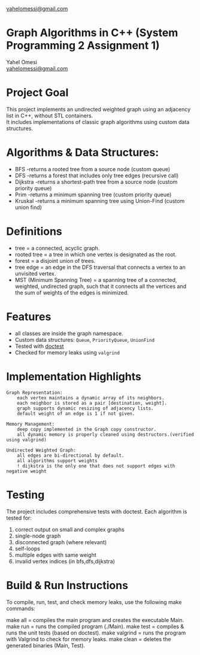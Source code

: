 yahelomessi@gmail.com  
# Graph Algorithms in C++ (System Programming 2 Assignment 1)

Yahel Omesi  
yahelomessi@gmail.com  


# Project Goal
This project implements an undirected weighted graph using an adjacency list in C++, without STL containers.  
It includes implementations of classic graph algorithms using custom data structures.


# Algorithms & Data Structures:
- BFS -returns a rooted tree from a source node (custom queue)
- DFS -returns a forest that includes only tree edges (recursive call)
- Dijkstra -returns a shortest-path tree from a source node (custom priority queue)
- Prim -returns a minimum spanning tree (custom priority queue)
- Kruskal -returns a minimum spanning tree using Union-Find (custom union find)


# Definitions
- tree = a connected, acyclic graph.
- rooted tree = a tree in which one vertex is designated as the root.
- forest =  a disjoint union of trees.
- tree edge = an edge in the DFS traversal that connects a vertex to an unvisited vertex.
- MST (Minimum Spanning Tree) = a spanning tree of a connected, weighted, undirected graph, such that it connects all the vertices and the sum of weights of the edges is minimized.


# Features
- all classes are inside the graph namespace.
- Custom data structures: `Queue`, `PriorityQueue`, `UnionFind`
- Tested with [doctest](https://github.com/doctest/doctest)
- Checked for memory leaks using `valgrind`


# Implementation Highlights
    Graph Representation:
        each vertex maintains a dynamic array of its neighbors.
        each neighbor is stored as a pair [destination, weight].
        graph supports dynamic resizing of adjacency lists.
        default weight of an edge is 1 if not given.

    Memory Management:
        deep copy implemented in the Graph copy constructor.
        all dynamic memory is properly cleaned using destructors.(verified using valgrind)

    Undirected Weighted Graph:
        all edges are bi-directional by default.
        all algorithms support weights
        ! dijkstra is the only one that does not support edges with negative weight


# Testing
The project includes comprehensive tests with doctest.
Each algorithm is tested for:
1. correct output on small and complex graphs
2. single-node graph
3. disconnected graph (where relevant)
4. self-loops
5. multiple edges with same weight
6. invalid vertex indices (in bfs,dfs,dijkstra)


# Build & Run Instructions
To compile, run, test, and check memory leaks, use the following make commands:

make all = compiles the main program and creates the executable Main.
make run = runs the compiled program (./Main).
make test = compiles & runs the unit tests (based on doctest).
make valgrind = runs the program with Valgrind to check for memory leaks.
make clean = deletes the generated binaries (Main, Test).
